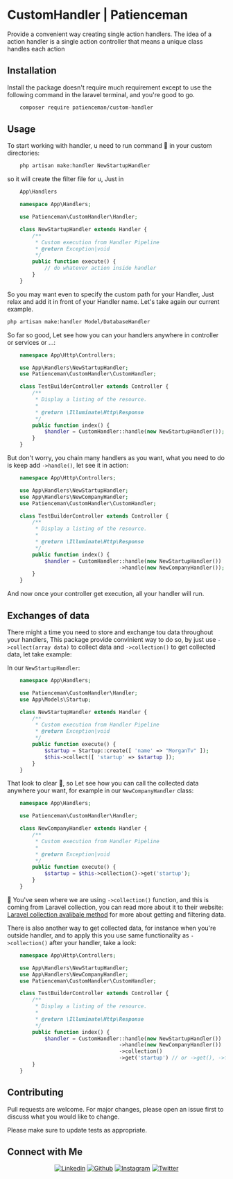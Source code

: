 # CustomHandler | Patienceman

Provide a convenient way creating single action handlers. 
The idea of a action handler is a single action controller that means 
a unique class handles each action

## Installation

Install the package doesn't require much requirement except to use the following command in the laravel terminal,  and you're good to go.

```bash
    composer require patienceman/custom-handler
```

## Usage

To start working with handler, u need to run command :tada: 
in your custom directories:

```bash
    php artisan make:handler NewStartupHandler
```
so it will create the filter file for u, Just in 

```PHP
    App\Handlers
```

```PHP
    namespace App\Handlers;

    use Patienceman\CustomHandler\Handler;

    class NewStartupHandler extends Handler {
        /**
         * Custom execution from Handler Pipeline
         * @return Exception|void
         */
        public function execute() {
            // do whatever action inside handler
        }
    }
```

So you may want even to specify the custom path for your Handler, Just relax and add it in front of your Handler name.
Let's take again our current example.

```bash
php artisan make:handler Model/DatabaseHandler
```
So far so good, Let see how you can your handlers anywhere in controller or services or ...:
```PHP 
    namespace App\Http\Controllers;

    use App\Handlers\NewStartupHandler;
    use Patienceman\CustomHandler\CustomHandler;

    class TestBuilderController extends Controller {
        /**
         * Display a listing of the resource.
         *
         * @return \Illuminate\Http\Response
         */
        public function index() {
            $handler = CustomHandler::handle(new NewStartupHandler());
        }
    }
```
But don't worry, you chain many handlers as you want, what you need to do is keep add ``` ->handle() ```, let see it in action:

```PHP 
    namespace App\Http\Controllers;

    use App\Handlers\NewStartupHandler;
    use App\Handlers\NewCompanyHandler;
    use Patienceman\CustomHandler\CustomHandler;

    class TestBuilderController extends Controller {
        /**
         * Display a listing of the resource.
         *
         * @return \Illuminate\Http\Response
         */
        public function index() {
            $handler = CustomHandler::handle(new NewStartupHandler())
                                    ->handle(new NewCompanyHandler());
        }
    }
```
And now once your controller get execution, all your handler will run.

## Exchanges of data
There might a time you need to store and exchange tou data throughout your handlers,
This package provide convinient way to do so, by just use ``` ->collect(array data) ``` to collect data and ``` ->collection() ``` to get collected data, let take example:

In our ``` NewStartupHandler ```:
```PHP
    namespace App\Handlers;

    use Patienceman\CustomHandler\Handler;
    use App\Models\Startup;

    class NewStartupHandler extends Handler {
        /**
         * Custom execution from Handler Pipeline
         * @return Exception|void
         */
        public function execute() {
            $startup = Startup::create([ 'name' => "MorganTv" ]);
            $this->collect([ 'startup' => $startup ]);
        }
    }
```
That look to clear 🎉, so Let see how you can call the collected data anywhere your want, for example in our
``` NewCompanyHandler ``` class:
```PHP
    namespace App\Handlers;

    use Patienceman\CustomHandler\Handler;

    class NewCompanyHandler extends Handler {
        /**
         * Custom execution from Handler Pipeline
         * 
         * @return Exception|void
         */
        public function execute() {
            $startup = $this->collection()->get('startup');
        }
    }
```
🚨 You've seen where we are using ``` ->collection() ``` function, and this is coming from Laravel collection, you can read more about it to their website: [Laravel collection avalibale method](https://laravel.com/docs/8.x/collections#available-methods) for more about getting and filtering data.

There is also another way to get collected data, for instance when you're outside handler, and to apply this you use same functionality 
as ``` ->collection() ``` after your handler, take a look:

```PHP 
    namespace App\Http\Controllers;

    use App\Handlers\NewStartupHandler;
    use App\Handlers\NewCompanyHandler;
    use Patienceman\CustomHandler\CustomHandler;

    class TestBuilderController extends Controller {
        /**
         * Display a listing of the resource.
         *
         * @return \Illuminate\Http\Response
         */
        public function index() {
            $handler = CustomHandler::handle(new NewStartupHandler())
                                    ->handle(new NewCompanyHandler())
                                    ->collection()
                                    ->get('startup') // or ->get(), ->filter() ->sort();
        }
    }
```

## Contributing
Pull requests are welcome. For major changes, please open an issue first to discuss what you would like to change.

Please make sure to update tests as appropriate.
## Connect with Me
<p align="center">
	<a href="https://www.linkedin.com/in/manirabona-patience-3b08051b4"><img alt="Linkedin" title="Manirabona patience Linkedin" src="https://img.shields.io/badge/LinkedIn-0077B5?style=for-the-badge&logo=linkedin&logoColor=white"></a>
  <a href="https://github.com/manirabona-programer/manirabona-programer"><img alt="Github" title="Manirabona patience Github" src="https://img.shields.io/badge/GitHub-100000?style=for-the-badge&logo=github&logoColor=white"></a>
  <a href="https://www.instagram.com/manirabona_walker"><img alt="Instagram" title="Manirabona Patience Instagram" src="https://img.shields.io/badge/Instagram-E4405F?style=for-the-badge&logo=instagram&logoColor=white"></a>
	  <a href="https://twitter.com/ManirabonaW"><img alt="Twitter" title="Manirabona Patience Twitter" src="https://img.shields.io/badge/Twitter-1DA1F2?style=for-the-badge&logo=twitter&logoColor=white"></a>
	  </p>
